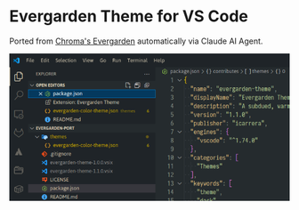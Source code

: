 # Evergarden Theme for VS Code

Ported from [Chroma's Evergarden](https://github.com/alecthomas/chroma/commit/6f1db96235a34cc677c7ac09370fde2993030e6f)
automatically via Claude AI Agent.

![Screenshot](docs/vscode.png)
